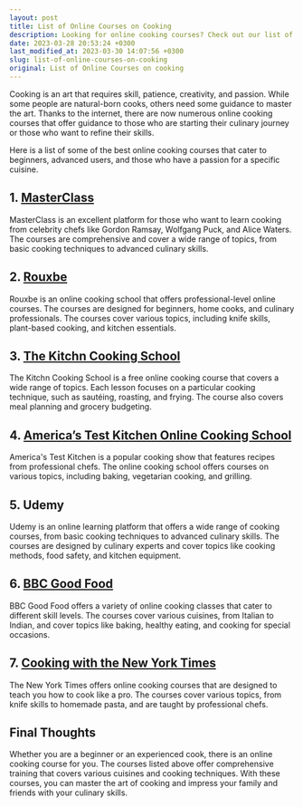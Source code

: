 ```yaml
---
layout: post
title: List of Online Courses on Cooking
description: Looking for online cooking courses? Check out our list of popular online cooking classes for beginners and advanced users!
date: 2023-03-28 20:53:24 +0300
last_modified_at: 2023-03-30 14:07:56 +0300
slug: list-of-online-courses-on-cooking
original: List of Online Courses on cooking
---
```


Cooking is an art that requires skill, patience, creativity, and passion. While some people are natural-born cooks, others need some guidance to master the art. Thanks to the internet, there are now numerous online cooking courses that offer guidance to those who are starting their culinary journey or those who want to refine their skills.

Here is a list of some of the best online cooking courses that cater to beginners, advanced users, and those who have a passion for a specific cuisine.

## 1. [MasterClass](/lifestyle/masterclass-cooking-course.html)

MasterClass is an excellent platform for those who want to learn cooking from celebrity chefs like Gordon Ramsay, Wolfgang Puck, and Alice Waters. The courses are comprehensive and cover a wide range of topics, from basic cooking techniques to advanced culinary skills.

## 2. [Rouxbe](/lifestyle/rouxbe-online-cooking-school-a-comprehensive-culinary-education.html)

Rouxbe is an online cooking school that offers professional-level online courses. The courses are designed for beginners, home cooks, and culinary professionals. The courses cover various topics, including knife skills, plant-based cooking, and kitchen essentials.

## 3. [The Kitchn Cooking School](/lifestyle/the-kitchn-cooking-school.html)

The Kitchn Cooking School is a free online cooking course that covers a wide range of topics. Each lesson focuses on a particular cooking technique, such as sautéing, roasting, and frying. The course also covers meal planning and grocery budgeting.

## 4. [America’s Test Kitchen Online Cooking School](/lifestyle/america-s-test-kitchen-online-cooking-school.html)

America's Test Kitchen is a popular cooking show that features recipes from professional chefs. The online cooking school offers courses on various topics, including baking, vegetarian cooking, and grilling.

## 5\. Udemy

Udemy is an online learning platform that offers a wide range of cooking courses, from basic cooking techniques to advanced culinary skills. The courses are designed by culinary experts and cover topics like cooking methods, food safety, and kitchen equipment.

## 6. [BBC Good Food](/lifestyle/bbc-good-food-online-cooking-classes.html)

BBC Good Food offers a variety of online cooking classes that cater to different skill levels. The courses cover various cuisines, from Italian to Indian, and cover topics like baking, healthy eating, and cooking for special occasions.

## 7. [Cooking with the New York Times](/lifestyle/cooking-with-the-new-york-times-online-cooking-courses.html)

The New York Times offers online cooking courses that are designed to teach you how to cook like a pro. The courses cover various topics, from knife skills to homemade pasta, and are taught by professional chefs.

## Final Thoughts

Whether you are a beginner or an experienced cook, there is an online cooking course for you. The courses listed above offer comprehensive training that covers various cuisines and cooking techniques. With these courses, you can master the art of cooking and impress your family and friends with your culinary skills.